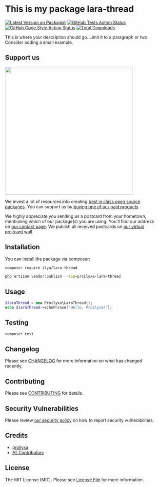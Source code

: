 # This is my package lara-thread

[![Latest Version on Packagist](https://img.shields.io/packagist/v/ilya/laravel-thread.svg?style=flat-square)](https://packagist.org/packages/ilya/laravel-thread)
[![GitHub Tests Action Status](https://img.shields.io/github/actions/workflow/status/ilya/laravel-thread/run-tests.yml?branch=main&label=tests&style=flat-square)](https://github.com/ilya/laravel-thread/actions?query=workflow%3Arun-tests+branch%3Amain)
[![GitHub Code Style Action Status](https://img.shields.io/github/actions/workflow/status/ilya/laravel-thread/fix-php-code-style-issues.yml?branch=main&label=code%20style&style=flat-square)](https://github.com/ilya/laravel-thread/actions?query=workflow%3A"Fix+PHP+code+style+issues"+branch%3Amain)
[![Total Downloads](https://img.shields.io/packagist/dt/ilya/laravel-thread.svg?style=flat-square)](https://packagist.org/packages/ilya/laravel-thread)

This is where your description should go. Limit it to a paragraph or two. Consider adding a small example.

## Support us

[<img src="https://github-ads.s3.eu-central-1.amazonaws.com/laravel-thread.jpg?t=1" width="419px" />](https://spatie.be/github-ad-click/laravel-thread)

We invest a lot of resources into creating [best in class open source packages](https://spatie.be/open-source). You can support us by [buying one of our paid products](https://spatie.be/open-source/support-us).

We highly appreciate you sending us a postcard from your hometown, mentioning which of our package(s) you are using. You'll find our address on [our contact page](https://spatie.be/about-us). We publish all received postcards on [our virtual postcard wall](https://spatie.be/open-source/postcards).

## Installation

You can install the package via composer:

```bash
composer require ilya/lara-thread
```

```bash
php artisan vendor:publish --tag=proilyxa-lara-thread
```

## Usage

```php
$laraThread = new Proilyxa\LaraThread();
echo $laraThread->echoPhrase('Hello, Proilyxa!');
```

## Testing

```bash
composer test
```

## Changelog

Please see [CHANGELOG](CHANGELOG.md) for more information on what has changed recently.

## Contributing

Please see [CONTRIBUTING](CONTRIBUTING.md) for details.

## Security Vulnerabilities

Please review [our security policy](../../security/policy) on how to report security vulnerabilities.

## Credits

- [proilyxa](https://github.com/Ilya)
- [All Contributors](../../contributors)

## License

The MIT License (MIT). Please see [License File](LICENSE.md) for more information.
